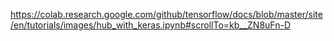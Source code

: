 https://colab.research.google.com/github/tensorflow/docs/blob/master/site/en/tutorials/images/hub_with_keras.ipynb#scrollTo=kb__ZN8uFn-D
